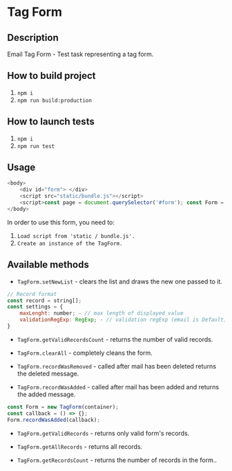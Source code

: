 # Tag Form

## Description

Email Tag Form - Test task representing a tag form.

## How to build project

1. `npm i`
2. `npm run build:production`

## How to launch tests

1. `npm i`
2. `npm run test`

## Usage

```js
<body>
    <div id="form"> </div>
    <script src="static/bundle.js"></script>
    <script>const page = document.querySelector('#form'); const Form = new TagForm(page);</script>
</body>
```

In order to use this form, you need to:

1. `Load script from 'static / bundle.js'.`
2. `Create an instance of the TagForm.`

## Available methods

-   `TagForm.setNewList` - clears the list and draws the new one passed to it.

```js
// Record format
const record = string[];
const settings = {
    maxLenght: number; - // max length of displayed value
    validationRegExp: RegExp; - // validation regExp (email is Default)
}
```

-   `TagForm.getValidRecordsCount` - returns the number of valid records.

-   `TagForm.clearAll` - completely cleans the form.

-   `TagForm.recordWasRemoved` - called after mail has been deleted returns the deleted message.

-   `TagForm.recordWasAdded` - called after mail has been added and returns the added message.

```js
const Form = new TagForm(container);
const callback = () => {};
Form.recordWasAdded(callback);
```

-   `TagForm.getValidRecords` - returns only valid form's records.

-   `TagForm.getAllRecords` - returns all records.

-   `TagForm.getRecordsCount` - returns the number of records in the form..
